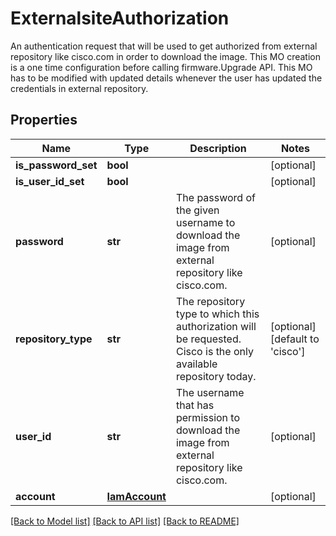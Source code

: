 # ExternalsiteAuthorization

An authentication request that will be used to get authorized from external repository like cisco.com in order to download the image. This MO creation is a one time configuration before calling firmware.Upgrade API. This MO has to be modified with updated details whenever the user has updated the credentials in external repository. 
## Properties
Name | Type | Description | Notes
------------ | ------------- | ------------- | -------------
**is_password_set** | **bool** |  | [optional] 
**is_user_id_set** | **bool** |  | [optional] 
**password** | **str** | The password of the given username to download the image from external repository like cisco.com.   | [optional] 
**repository_type** | **str** | The repository type to which this authorization will be requested. Cisco is the only available repository today.   | [optional] [default to 'cisco']
**user_id** | **str** | The username that has permission to download the image from external repository like cisco.com.    | [optional] 
**account** | [**IamAccount**](.md) |  | [optional] 

[[Back to Model list]](../README.md#documentation-for-models) [[Back to API list]](../README.md#documentation-for-api-endpoints) [[Back to README]](../README.md)


